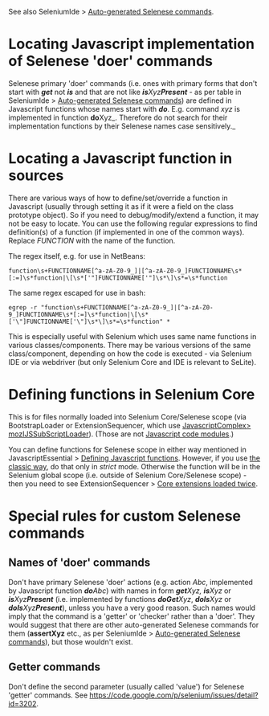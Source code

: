 

See also SeleniumIde > [Auto-generated Selenese commands](SeleniumIde#Auto-generated_Selenese_commands.md).

# Locating Javascript implementation of Selenese 'doer' commands #
Selenese primary 'doer' commands (i.e. ones with primary forms that don't start with _**get**_ not _**is**_ and that are not like <i><b>is</b>Xyz<b>Present</b></i> - as per table in SeleniumIde > [Auto-generated Selenese commands](SeleniumIde#Auto-generated_Selenese_commands.md)) are defined in Javascript functions whose names start with _**do**_. E.g. command _xyz_ is implemented in function <b>do</b>Xyz_. Therefore do not search for their implementation functions by their Selenese names case sensitively._

# Locating a Javascript function in sources #
There are various ways of how to define/set/override a function in Javascript (usually through setting it as if it were a field on the class prototype object). So if you need to debug/modify/extend a function, it may not be easy to locate. You can use the following regular expressions to find definition(s) of a function (if implemented in one of the common ways). Replace _FUNCTION_ with the name of the function.

The regex itself, e.g. for use in NetBeans:
```
function\s+FUNCTIONNAME[^a-zA-Z0-9_]|[^a-zA-Z0-9_]FUNCTIONNAME\s*[:=]\s*function|\[\s*['"]FUNCTIONNAME['"]\s*\]\s*=\s*function
```
The same regex escaped for use in bash:
```
egrep -r "function\s+FUNCTIONNAME[^a-zA-Z0-9_]|[^a-zA-Z0-9_]FUNCTIONNAME\s*[:=]\s*function|\[\s*['\"]FUNCTIONNAME['\"]\s*\]\s*=\s*function" *
```

This is especially useful with Selenium which uses same name functions in various classes/components. There may be various versions of the same class/component, depending on how the code is executed - via Selenium IDE or via webdriver (but only Selenium Core and IDE is relevant to SeLite).

# Defining functions in Selenium Core #
This is for files normally loaded into Selenium Core/Selenese scope (via BootstrapLoader or ExtensionSequencer, which use [JavascriptComplex> mozIJSSubScriptLoader](JavascriptComplex#mozIJSSubScriptLoader.md)). (Those are not [Javascript code modules](JavascriptComplex#Javascript_code_modules.md).)

You can define functions for Selenese scope in either way mentioned in JavascriptEssential > [Defining Javascript functions](JavascriptEssential#Defining_Javascript_functions.md). However, if you use [the classic way](JavascriptEssential#The_classic_way.md), do that only in _strict_ mode. Otherwise the function will be in the Selenium global scope (i.e. outside of Selenium Core/Selenese scope) - then you need to see ExtensionSequencer > [Core extensions loaded twice](ExtensionSequencer#Core_extensions_loaded_twice.md).

# Special rules for custom Selenese commands #

## Names of 'doer' commands ##
Don't have primary Selenese 'doer' actions (e.g. action _Abc_, implemented by Javascript function <i><b>do</b>Abc</i>) with names in form <i><b>get</b>Xyz, <b>is</b>Xyz</i> or <i><b>is</b>Xyz<b>Present</b></i>  (i.e. implemented by functions <i><b>doGet</b>Xyz</i>, <i><b>doIs</b>Xyz</i> or <i><b>doIs</b>Xyz<b>Present</b></i>), unless you have a very good reason. Such names would imply that the command is a 'getter' or 'checker' rather than a 'doer'. They would suggest that there are other auto-generated Selenese commands for them (**assertXyz** etc., as per SeleniumIde > [Auto-generated Selenese commands](SeleniumIde#Auto-generated_Selenese_commands.md)), but those wouldn't exist.

## Getter commands ##
Don't define the second parameter (usually called 'value') for Selenese 'getter' commands. See https://code.google.com/p/selenium/issues/detail?id=3202.